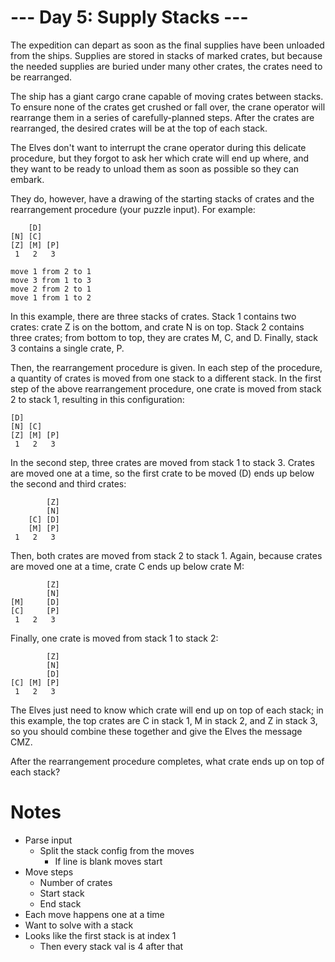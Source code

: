 # --- Day 5: Supply Stacks ---

The expedition can depart as soon as the final supplies have been unloaded from
the ships. Supplies are stored in stacks of marked crates, but because the
needed supplies are buried under many other crates, the crates need to be
rearranged.

The ship has a giant cargo crane capable of moving crates between stacks. To
ensure none of the crates get crushed or fall over, the crane operator will
rearrange them in a series of carefully-planned steps. After the crates are
rearranged, the desired crates will be at the top of each stack.

The Elves don't want to interrupt the crane operator during this delicate
procedure, but they forgot to ask her which crate will end up where, and they
want to be ready to unload them as soon as possible so they can embark.

They do, however, have a drawing of the starting stacks of crates and the
rearrangement procedure (your puzzle input). For example:

```
    [D]
[N] [C]
[Z] [M] [P]
 1   2   3

move 1 from 2 to 1
move 3 from 1 to 3
move 2 from 2 to 1
move 1 from 1 to 2
```

In this example, there are three stacks of crates. Stack 1 contains two crates:
crate Z is on the bottom, and crate N is on top. Stack 2 contains three crates;
from bottom to top, they are crates M, C, and D. Finally, stack 3 contains a
single crate, P.

Then, the rearrangement procedure is given. In each step of the procedure, a
quantity of crates is moved from one stack to a different stack. In the first
step of the above rearrangement procedure, one crate is moved from stack 2 to
stack 1, resulting in this configuration:

```
[D]
[N] [C]
[Z] [M] [P]
 1   2   3
```

In the second step, three crates are moved from stack 1 to stack 3. Crates are
moved one at a time, so the first crate to be moved (D) ends up below the
second and third crates:

```
        [Z]
        [N]
    [C] [D]
    [M] [P]
 1   2   3
```

Then, both crates are moved from stack 2 to stack 1. Again, because crates are
moved one at a time, crate C ends up below crate M:

```
        [Z]
        [N]
[M]     [D]
[C]     [P]
 1   2   3
```

Finally, one crate is moved from stack 1 to stack 2:

```
        [Z]
        [N]
        [D]
[C] [M] [P]
 1   2   3
```

The Elves just need to know which crate will end up on top of each stack; in
this example, the top crates are C in stack 1, M in stack 2, and Z in stack 3,
so you should combine these together and give the Elves the message CMZ.

After the rearrangement procedure completes, what crate ends up on top of each
stack?

# Notes

- Parse input
  - Split the stack config from the moves
    - If line is blank moves start
- Move steps
  - Number of crates
  - Start stack
  - End stack
- Each move happens one at a time
- Want to solve with a stack
- Looks like the first stack is at index 1
  - Then every stack val is 4 after that
